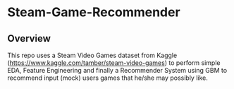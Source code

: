 # Steam-Game-Recommender
## Overview
This repo uses a Steam Video Games dataset from Kaggle (https://www.kaggle.com/tamber/steam-video-games) to perform simple EDA, Feature Engineering and finally a Recommender System using GBM to recommend input (mock) users games that he/she may possibly like.

